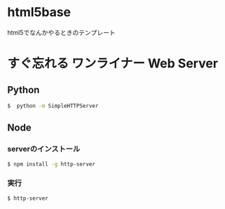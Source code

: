 # html5base
html5でなんかやるときのテンプレート

# すぐ忘れる ワンライナー Web Server

## Python

```bash
$  python -m SimpleHTTPServer
```

## Node

### serverのインストール
```bash
$ npm install -g http-server
```

### 実行
```bash
$ http-server
```